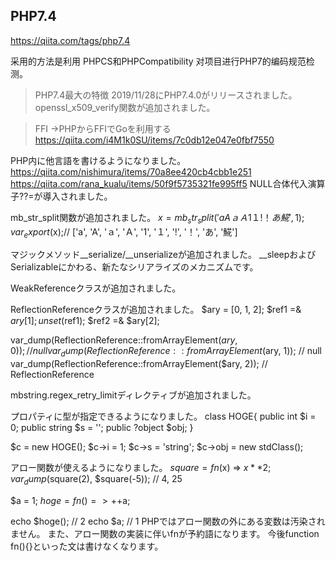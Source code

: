 ## PHP7.4

https://qiita.com/tags/php7.4


采用的方法是利用 PHPCS和PHPCompatibility 对项目进行PHP7的编码规范检测。

>PHP7.4最大の特徴 2019/11/28にPHP7.4.0がリリースされました。
openssl_x509_verify関数が追加されました。

>FFI  ->PHPからFFIでGoを利用する
https://qiita.com/i4M1k0SU/items/7c0db12e047e0fbf7550

PHP内に他言語を書けるようになりました。
https://qiita.com/nishimura/items/70a8ee420cb4cbb1e251
https://qiita.com/rana_kualu/items/50f9f5735321fe995ff5
NULL合体代入演算子??=が導入されました。


mb_str_split関数が追加されました。
$x = mb_str_split('aAａＡ1１!！あ𩸽', 1);
var_export($x);// ['a', 'A', 'ａ', 'Ａ', '1', '１', '!', '！', 'あ', '𩸽']


マジックメソッド__serialize/__unserializeが追加されました。
__sleepおよびSerializableにかわる、新たなシリアライズのメカニズムです。

WeakReferenceクラスが追加されました。

ReflectionReferenceクラスが追加されました。
$ary = [0, 1, 2];
$ref1 =& $ary[1];
unset($ref1);
$ref2 =& $ary[2];

var_dump(ReflectionReference::fromArrayElement($ary, 0)); // null
var_dump(ReflectionReference::fromArrayElement($ary, 1)); // null
var_dump(ReflectionReference::fromArrayElement($ary, 2)); // ReflectionReference

mbstring.regex_retry_limitディレクティブが追加されました。

プロパティに型が指定できるようになりました。
class HOGE{
    public int $i = 0;
    public string $s = '';
    public ?object $obj;
}

$c = new HOGE();
$c->i = 1;
$c->s = 'string';
$c->obj = new stdClass();


アロー関数が使えるようになりました。
$square = fn($x) => $x ** 2;
var_dump($square(2), $square(-5)); // 4, 25

$a = 1;
$hoge = fn() => ++$a;

echo $hoge(); // 2
echo $a; // 1
PHPではアロー関数の外にある変数は汚染されません。
また、アロー関数の実装に伴いfnが予約語になります。
今後function fn(){}といった文は書けなくなります。
